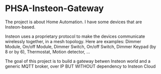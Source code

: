 # PHSA-Insteon-Gateway

The project is about Home Automation. I have some devices that are Insteon-based.

Insteon uses a proprietary protocol to make the devices communicate wirelessly together, in a mesh topology. Here are examples: Dimmer Module, On/off Module, Dimmer Switch, On/off Switch, Dimmer Keypad (by 8 or by 6), Thermostat, Motion detector, ...

The goal of this project is to build a gateway betwen Insteon world and a generic MQTT broker, over IP BUT WITHOUT dependency to Insteon Cloud

